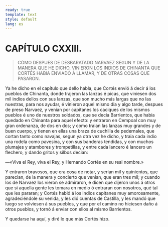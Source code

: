 ```yaml
---
ready: true
template: text
style: default
lang: es
---
```


# CAPÍTULO CXXIII.

> CÓMO DESPUES DE DESBARATADO NARVAEZ SEGUN Y DE LA MANERA QUE HE DICHO,
> VINIERON LOS INDIOS DE CHINANTA QUE CORTÉS HABIA ENVIADO Á LLAMAR, Y DE
> OTRAS COSAS QUE PASARON.


Ya he dicho en el capítulo que dello habla, que Cortés envió á decir
á los pueblos de Chinanta, donde trajeron las lanzas é picas, que
viniesen dos mil indios dellos con sus lanzas, que son mucho más largas
que no las nuestras, para nos ayudar, é vinieron aquel mismo dia y algo
tarde, despues de preso Narvaez, y venian por capitanes los caciques de
los mismos pueblos é uno de nuestros soldados, que se decia Barrientos,
que habia quedado en Chinanta para aquel efecto: y entraron en Cempoal
con muy gran ordenanza, de dos en dos; y como traian las lanzas muy
grandes y de buen cuerpo, y tienen en ellas una braza de cuchilla
de pedernales, que cortan tanto como navajas, segun ya otra vez he
dicho, y traia cada indio una rodela como pavesina, y con sus banderas
tendidas, y con muchos plumajes y atambores y trompetillas, y entre
cada lancero é lancero un flechero, y dando gritos y silbos decian:

—«Viva el Rey, viva el Rey, y Hernando Cortés en su real nombre.»

Y entraron bravosos, que era cosa de notar, y serian mil y quinientos,
que parecian, de la manera y concierto que venian, que eran tres mil;
y cuando los de Narvaez los vieron se admiraron, é dicen que dijeron
unos á otros que si aquella gente les tomara en medio ó entraran
con nosotros, qué tal que les pararan; y Cortés habló á los indios
capitanes muy amorosamente, agradeciéndole su venida, y les dió cuentas
de Castilla, y les mandó que luego se volviesen á sus pueblos, y que
por el camino no hiciesen daño á otros pueblos, y tornó á enviar con
ellos al mismo Barrientos.

Y quedarse ha aquí, y diré lo que más Cortés hizo.
